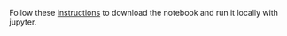 
Follow these [instructions](../misc/DownloadNotebook.md) to download the notebook and run it locally with jupyter.
